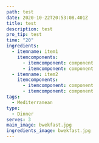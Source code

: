 ```yaml
---
path: test
date: 2020-10-22T20:53:08.401Z
title: test
description: test
pro_tip: test
time: "20"
ingredients:
  - itemname: item1
    itemcomponents:
      - itemcomponent: component
      - itemcomponent: component
  - itemname: item2
    itemcomponents:
      - itemcomponent: component
      - itemcomponent: component
tags:
  - Mediterranean
type:
  - Dinner
serves: 3
main_image: bwekfast.jpg
ingredients_image: bwekfast.jpg
---
```

